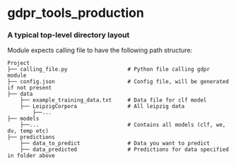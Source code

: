 # gdpr_tools_production

### A typical top-level directory layout

Module expects calling file to have the following path structure:

    Project
    ├── calling_file.py                   # Python file calling gdpr module
    ├── config.json                       # Config file, will be generated if not present
    ├── data
        ├── example_training_data.txt     # Data file for clf model
        ├── LeipzigCorpora                # All leipzig data
            ├──...
    ├── models
        ├──...                            # Contains all models (clf, we, dv, temp etc)
    ├── predictions         
        ├── data_to_predict               # Data you want to predict
        ├── data_predicted                # Predictions for data specified in folder above 
